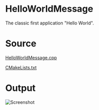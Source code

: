 ﻿# HelloWorldMessageThe classic first application "Hello World".# Source[HelloWorldMessage.cpp](HelloWorldMessage.cpp)[CMakeLists.txt](CMakeLists.txt)# Output![Screenshot](../../../docs/Pictures/HelloWorldMessage.png)